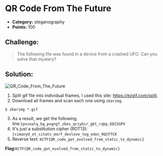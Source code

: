 # QR Code From The Future
- **Category:** steganography
- **Points:** 100

## Challenge:

> The following file was found in a device from a crashed UFO. Can you solve that mystery?

## Solution:
![QR_Code_From_The_Future](https://user-images.githubusercontent.com/74129817/150627988-14a62871-8825-481d-a2b5-df41d92b1d2e.gif)

1. Split gif file into individual frames, I used this site: https://ezgif.com/split.
2. Download all frames and scan each one using `zbarimg`.
```
$ zbarimg *.gif
```
3. As a result, we get the following line:`}pvznalq_bg_pvgngf_zbes_qriybir_gbt_rqbp_ED{SGPX`
4. It's just a substitution cipher (ROT13): `}cimanyd_ot_citats_morf_devlove_tog_edoc_RQ{FTCK`
5. Reverse text: `KCTF{QR_code_got_evolved_from_static_to_dynamic}`

**Flag:**`KCTF{QR_code_got_evolved_from_static_to_dynamic}`






